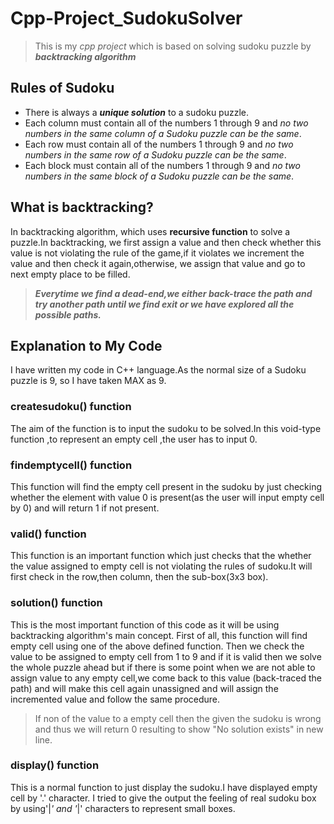 # Cpp-Project_SudokuSolver
>This is my *cpp project* which is based on solving sudoku puzzle by **_backtracking algorithm_**
## Rules of Sudoku
* There is always a ***unique solution*** to a sudoku puzzle.
* Each column must contain all of the numbers 1 through 9 and *no two numbers in the same column of a Sudoku puzzle can be the same*.
* Each row must contain all of the numbers 1 through 9 and *no two numbers in the same row of a Sudoku puzzle can be the same*.
* Each block must contain all of the numbers 1 through 9 and *no two numbers in the same block of a Sudoku puzzle can be the same*.

## What is backtracking?
In backtracking algorithm, which uses **recursive function** to solve a puzzle.In backtracking, we first assign a value and then check whether this value is not violating the rule of the game,if it violates we increment the value and then check it again,otherwise, we assign that value and go to next empty place to be filled.
>***Everytime we find a dead-end,we either back-trace the path and try another path until we find exit or we have explored all the possible paths.***

## Explanation to My Code
I have written my code in C++ language.As the normal size of a Sudoku puzzle is 9, so I have taken MAX as 9.
### createsudoku() function 
The aim of the function is to input the sudoku to be solved.In this void-type function ,to represent an empty cell ,the user has to input 0.
### findemptycell() function
This function will find the empty cell present in the sudoku by just checking whether the element with value 0 is present(as the user will input empty cell by 0) and will return 1 if not present.
### valid() function
This function is an important function which just checks that the whether the value assigned to empty cell is not violating the rules of sudoku.It will first check in the row,then column, then the sub-box(3x3 box).
### solution() function
This is the most important function of this code as it will be using backtracking algorithm's main concept.
First of all, this function will find empty cell using one of the above defined function.
Then we check the value to be assigned to empty cell from 1 to 9 and if it is valid then we solve the whole puzzle ahead but if there is some point when we are not able to assign value to any empty cell,we come back to this value (back-traced the path) and will make this cell again unassigned and will assign the incremented value and follow the same procedure.
> If non of the value to a empty cell then the given the sudoku is wrong and thus we will return 0 resulting to show "No solution exists" in new line.
### display() function
This is a normal function to just display the sudoku.I have displayed empty cell by '.' character. I tried to give the output the feeling of real sudoku box by using'|_' and '_|' characters to represent  small boxes.
